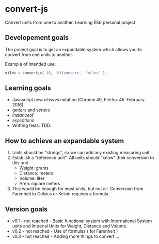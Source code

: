 # convert-js

Convert units from one to another.
Learning ES6 personal project

## Developement goals
The project goal is to get an expandable system which allows you to convert from one units to another.

Example of intended use:
```javascript
miles = convertjs( 10, 'kilometers', 'miles' );
```

## Learning goals
* Javascript new _classes_ notation (Chrome 49, Firefox 45. February 2016).
* _getters_ and _setters_
* _instanceof_
* _exceptions_
* Writting tests. TDD.

## How to achieve an expandable system
1. Units should be "strings", so we can add any existing measuring unit.
2. Establish a "reference unit". All units should "know" their conversion to this unit
    * Weight: grams
    * Distance: meters
    * Volume: liter
    * Area: square meters
 3. This would be enough for most units, but not all. Conversion from Farenheit to Celsius or Kelvin requires a formula.
 
## Version goals
* v0.1 - not reached - Basic functional system with International System units and Imperial Units for Weight, Distance and Volume.
* v0.2 - not reached - Use of formulas ( for Farenheit )
* v0.3 - not reached - Adding more things to convert ...
